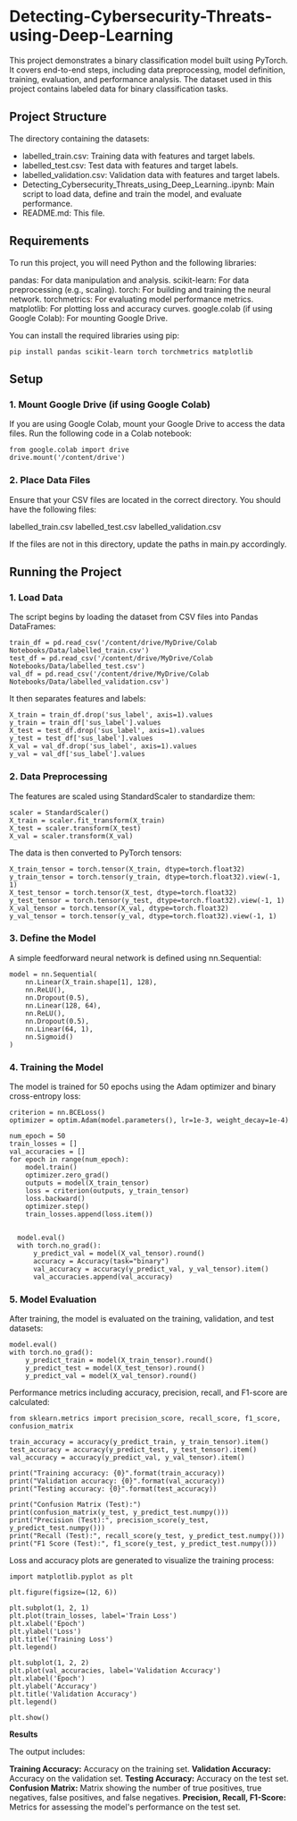 # **Detecting-Cybersecurity-Threats-using-Deep-Learning**

This project demonstrates a binary classification model built using PyTorch. It covers end-to-end steps, including data preprocessing, model definition, training, evaluation, and performance analysis. The dataset used in this project contains labeled data for binary classification tasks.

## **Project Structure**

The directory containing the datasets:
- labelled_train.csv: Training data with features and target labels.
- labelled_test.csv: Test data with features and target labels.
- labelled_validation.csv: Validation data with features and target labels.
- Detecting_Cybersecurity_Threats_using_Deep_Learning..ipynb: Main script to load data, define and train the model, and evaluate performance.
- README.md: This file.

## **Requirements**

To run this project, you will need Python and the following libraries:

pandas: For data manipulation and analysis.
scikit-learn: For data preprocessing (e.g., scaling).
torch: For building and training the neural network.
torchmetrics: For evaluating model performance metrics.
matplotlib: For plotting loss and accuracy curves.
google.colab (if using Google Colab): For mounting Google Drive.

You can install the required libraries using pip:

```
pip install pandas scikit-learn torch torchmetrics matplotlib
```

## **Setup**

### **1. Mount Google Drive (if using Google Colab)**
If you are using Google Colab, mount your Google Drive to access the data files. Run the following code in a Colab notebook:

```
from google.colab import drive
drive.mount('/content/drive')
```


### **2. Place Data Files**

Ensure that your CSV files are located in the correct directory. You should have the following files:

labelled_train.csv
labelled_test.csv
labelled_validation.csv

If the files are not in this directory, update the paths in main.py accordingly.

## **Running the Project**

### **1. Load Data**

The script begins by loading the dataset from CSV files into Pandas DataFrames:

```
train_df = pd.read_csv('/content/drive/MyDrive/Colab Notebooks/Data/labelled_train.csv')
test_df = pd.read_csv('/content/drive/MyDrive/Colab Notebooks/Data/labelled_test.csv')
val_df = pd.read_csv('/content/drive/MyDrive/Colab Notebooks/Data/labelled_validation.csv')
```

It then separates features and labels:

```
X_train = train_df.drop('sus_label', axis=1).values
y_train = train_df['sus_label'].values
X_test = test_df.drop('sus_label', axis=1).values
y_test = test_df['sus_label'].values
X_val = val_df.drop('sus_label', axis=1).values
y_val = val_df['sus_label'].values
```

### **2. Data Preprocessing**

The features are scaled using StandardScaler to standardize them:

```
scaler = StandardScaler()
X_train = scaler.fit_transform(X_train)
X_test = scaler.transform(X_test)
X_val = scaler.transform(X_val)
```

The data is then converted to PyTorch tensors:

```
X_train_tensor = torch.tensor(X_train, dtype=torch.float32)
y_train_tensor = torch.tensor(y_train, dtype=torch.float32).view(-1, 1)
X_test_tensor = torch.tensor(X_test, dtype=torch.float32)
y_test_tensor = torch.tensor(y_test, dtype=torch.float32).view(-1, 1)
X_val_tensor = torch.tensor(X_val, dtype=torch.float32)
y_val_tensor = torch.tensor(y_val, dtype=torch.float32).view(-1, 1)
```

### **3. Define the Model**

A simple feedforward neural network is defined using nn.Sequential:

```
model = nn.Sequential(
    nn.Linear(X_train.shape[1], 128),
    nn.ReLU(),
    nn.Dropout(0.5),
    nn.Linear(128, 64),
    nn.ReLU(),
    nn.Dropout(0.5),
    nn.Linear(64, 1),
    nn.Sigmoid()
)
```

### **4. Training the Model**

The model is trained for 50 epochs using the Adam optimizer and binary cross-entropy loss:

```
criterion = nn.BCELoss()
optimizer = optim.Adam(model.parameters(), lr=1e-3, weight_decay=1e-4)

num_epoch = 50
train_losses = []
val_accuracies = []
for epoch in range(num_epoch):
    model.train()
    optimizer.zero_grad()
    outputs = model(X_train_tensor)
    loss = criterion(outputs, y_train_tensor)
    loss.backward()
    optimizer.step()
    train_losses.append(loss.item())
    
    
  model.eval()
  with torch.no_grad():
      y_predict_val = model(X_val_tensor).round()
      accuracy = Accuracy(task="binary")
      val_accuracy = accuracy(y_predict_val, y_val_tensor).item()
      val_accuracies.append(val_accuracy)
```

### **5. Model Evaluation**

After training, the model is evaluated on the training, validation, and test datasets:

```
model.eval()
with torch.no_grad():
    y_predict_train = model(X_train_tensor).round()
    y_predict_test = model(X_test_tensor).round()
    y_predict_val = model(X_val_tensor).round()
```

Performance metrics including accuracy, precision, recall, and F1-score are calculated:

```
from sklearn.metrics import precision_score, recall_score, f1_score, confusion_matrix

train_accuracy = accuracy(y_predict_train, y_train_tensor).item()
test_accuracy = accuracy(y_predict_test, y_test_tensor).item()
val_accuracy = accuracy(y_predict_val, y_val_tensor).item()

print("Training accuracy: {0}".format(train_accuracy))
print("Validation accuracy: {0}".format(val_accuracy))
print("Testing accuracy: {0}".format(test_accuracy))

print("Confusion Matrix (Test):")
print(confusion_matrix(y_test, y_predict_test.numpy()))
print("Precision (Test):", precision_score(y_test, y_predict_test.numpy()))
print("Recall (Test):", recall_score(y_test, y_predict_test.numpy()))
print("F1 Score (Test):", f1_score(y_test, y_predict_test.numpy()))
```

Loss and accuracy plots are generated to visualize the training process:

```
import matplotlib.pyplot as plt

plt.figure(figsize=(12, 6))

plt.subplot(1, 2, 1)
plt.plot(train_losses, label='Train Loss')
plt.xlabel('Epoch')
plt.ylabel('Loss')
plt.title('Training Loss')
plt.legend()

plt.subplot(1, 2, 2)
plt.plot(val_accuracies, label='Validation Accuracy')
plt.xlabel('Epoch')
plt.ylabel('Accuracy')
plt.title('Validation Accuracy')
plt.legend()

plt.show()
```

**Results**

The output includes:

**Training Accuracy:** Accuracy on the training set.
**Validation Accuracy:** Accuracy on the validation set.
**Testing Accuracy:** Accuracy on the test set.
**Confusion Matrix:** Matrix showing the number of true positives, true negatives, false positives, and false negatives.
**Precision, Recall, F1-Score:** Metrics for assessing the model's performance on the test set.
